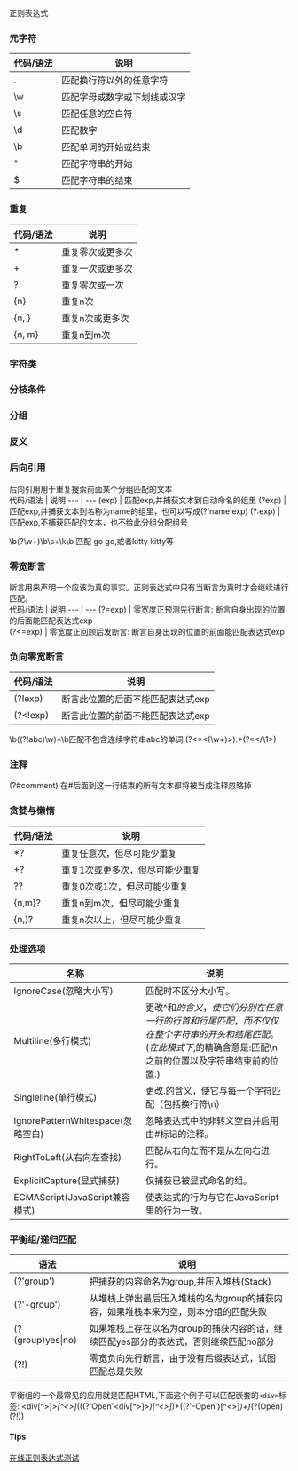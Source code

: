 正则表达式
### 元字符
 代码/语法 | 说明 
 --- | ---
 . | 匹配换行符以外的任意字符 
 \w | 匹配字母或数字或下划线或汉字 
 \s | 匹配任意的空白符 
 \d | 匹配数字 
 \b | 匹配单词的开始或结束 
 ^  | 匹配字符串的开始 
 $ | 匹配字符串的结束

### 重复
 代码/语法 | 说明 
 --- | ---
 *| 重复零次或更多次 
 +| 重复一次或更多次 
 ?| 重复零次或一次 
 {n}| 重复n次 
 {n, }| 重复n次或更多次 
 {n, m}| 重复n到m次

### 字符类 

### 分枝条件 

### 分组 

### 反义

### 后向引用
后向引用用于重复搜索前面某个分组匹配的文本  
 代码/语法 | 说明 
 --- | ---
 (exp) | 匹配exp,并捕获文本到自动命名的组里 
 (?<name>exp) | 匹配exp,并捕获文本到名称为name的组里，也可以写成(?'name'exp)
 (?:exp) | 匹配exp,不捕获匹配的文本，也不给此分组分配组号

\b(?<Word>\w+)\b\s+\k<Word>\b  匹配 go go,或者kitty kitty等

### 零宽断言 
断言用来声明一个应该为真的事实。正则表达式中只有当断言为真时才会继续进行匹配。  
 代码/语法 | 说明 
 --- | --- 
 (?=exp) | 零宽度正预测先行断言:  断言自身出现的位置的后面能匹配表达式exp  
 (?<=exp) | 零宽度正回顾后发断言: 断言自身出现的位置的前面能匹配表达式exp

### 负向零宽断言
 代码/语法 | 说明 
 --- | ---
 (?!exp) | 断言此位置的后面不能匹配表达式exp
 (?<!exp) | 断言此位置的前面不能匹配表达式exp   

\b((?!abc)\w)+\b匹配不包含连续字符串abc的单词 
(?<=<(\w+)>).*(?=<\/\1>) 

### 注释 
(?#comment) 在#后面到这一行结束的所有文本都将被当成注释忽略掉

### 贪婪与懒惰 
 代码/语法 | 说明 
 --- | --- 
 *?| 重复任意次，但尽可能少重复 
 +?| 重复1次或更多次，但尽可能少重复 
 ??| 重复0次或1次，但尽可能少重复 
 {n,m}?| 重复n到m次，但尽可能少重复 
 {n,}?| 重复n次以上，但尽可能少重复 

### 处理选项 
 名称 | 说明 
 --- | ---
 IgnoreCase(忽略大小写)| 匹配时不区分大小写。
 Multiline(多行模式)| 更改^和$的含义，使它们分别在任意一行的行首和行尾匹配，而不仅仅在整个字符串的开头和结尾匹配。 (在此模式下,$的精确含意是:匹配\n之前的位置以及字符串结束前的位置.)  
 Singleline(单行模式) | 更改.的含义，使它与每一个字符匹配（包括换行符\n） 
 IgnorePatternWhitespace(忽略空白) | 忽略表达式中的非转义空白并启用由#标记的注释。 
 RightToLeft(从右向左查找)| 匹配从右向左而不是从左向右进行。 
 ExplicitCapture(显式捕获)| 仅捕获已被显式命名的组。 
 ECMAScript(JavaScript兼容模式)| 使表达式的行为与它在JavaScript里的行为一致。 

### 平衡组/递归匹配
 语法 | 说明 
 --- | --- 
 (?'group') | 把捕获的内容命名为group,并压入堆栈(Stack) 
 (?'-group') | 从堆栈上弹出最后压入堆栈的名为group的捕获内容，如果堆栈本来为空，则本分组的匹配失败 
 (?(group)yes\|no) | 如果堆栈上存在以名为group的捕获内容的话，继续匹配yes部分的表达式，否则继续匹配no部分 
 (?!) | 零宽负向先行断言，由于没有后缀表达式，试图匹配总是失败 


平衡组的一个最常见的应用就是匹配HTML,下面这个例子可以匹配嵌套的```<div>```标签: 
<div[^>]*>[^<>]*(((?'Open'<div[^>]*>)[^<>]*)+((?'-Open'</div>)[^<>]*)+)*(?(Open)(?!))</div>

#### Tips
[在线正则表达式测试](https://regex.supfree.net/)

